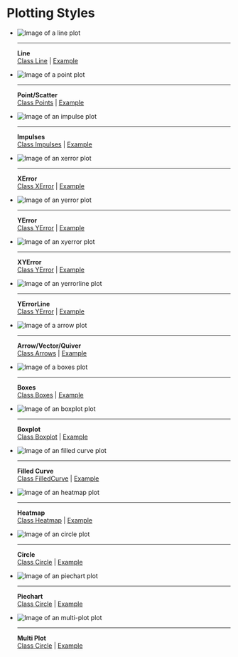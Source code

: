 Plotting Styles
===============

<div class="grid cards" markdown>

-   ![Image of a line plot](line-plot.svg)  

    ---
	**Line**  
	[Class Line](../API/Classes/classplotpp_1_1_line.md) | [Example](../API/Examples/line_8cpp-example.md)


-   ![Image of a point plot](point-plot.svg)

    ---
    **Point/Scatter**  
	[Class Points](../API/Classes/classplotpp_1_1_points.md) | [Example](../API/Examples/points_8cpp-example.md)
	

-	![Image of an impulse plot](impulses-plot.svg)

    ---
	**Impulses**  
	[Class Impulses](../API/Classes/classplotpp_1_1_impulses.md) | [Example](../API/Examples/impulses_8cpp-example.md)


-	![Image of an xerror plot](xerror-plot.svg)

    ---
	**XError**  
	[Class XError](../API/Classes/xerror_1_1_impulses.md) | [Example](../API/Examples/xerror_8cpp-example.md)


-	![Image of an yerror plot](yerror-plot.svg)

    ---
	**YError**  
	[Class YError](../API/Classes/yerror_1_1_impulses.md) | [Example](../API/Examples/yerror_8cpp-example.md)
	

-	![Image of an xyerror plot](xyerror-plot.svg)

    ---
	**XYError**  
	[Class YError](../API/Classes/xyerror_1_1_impulses.md) | [Example](../API/Examples/xyerror_8cpp-example.md)
	
	
	
-	![Image of an yerrorline plot](yerrorline-plot.svg)

    ---
	**YErrorLine**  
	[Class YError](../API/Classes/yerrorline_1_1_impulses.md) | [Example](../API/Examples/yerrorline_8cpp-example.md)
	
	
-   ![Image of a arrow plot](arrows-plot.svg)
	
	---
    **Arrow/Vector/Quiver**  
	[Class Arrows](../API/Classes/classplotpp_1_1_arrows.md) | [Example](../API/Examples/arrows_8cpp-example.md)
	
	
-   ![Image of a boxes plot](boxes-with-named-xtics-plot.svg)

    ---  
    **Boxes**  
	[Class Boxes](../API/Classes/classplotpp_1_1_boxes.md) | [Example](../API/Examples/boxes_8cpp-example.md)


-	![Image of an boxplot plot]()

    ---
	**Boxplot**  
	[Class Boxplot]() | [Example]()
	
	
-	![Image of an filled curve plot]()

    ---
	**Filled Curve**  
	[Class FilledCurve]() | [Example]()

	
	
-	![Image of an heatmap plot]()

    ---
	**Heatmap**  
	[Class Heatmap]() | [Example]()
	
	
-	![Image of an circle plot]()

    ---
	**Circle**  
	[Class Circle]() | [Example]()	

	
-	![Image of an piechart plot]()

    ---
	**Piechart**  
	[Class Circle]() | [Example]()

	
-	![Image of an multi-plot plot]()

    ---
	**Multi Plot**  
	[Class Circle]() | [Example]()	
	

</div>

